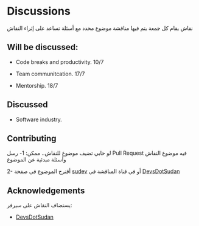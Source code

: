 # Discussions
نقاش يقام كل جمعة يتم فيها مناقشة موضوع محدد مع أسئلة تساعد على إثراء النقاش
## Will be discussed:

* Code breaks and productivity. 10/7

* Team communitcation. 17/7
* Mentorship. 18/7




## Discussed
 * Software industry.

## Contributing
لو حابي تضيف موضوع للنقاش.. ممكن:
1- رسل Pull Request فيه موضوع النقاش وأسئلة مبدئية عن الموضوع

2- أقترح الموضوع في صفحة [sudev](https://twitter.com/sudev__)
أو في قناة المناقشة في [DevsDotSudan](https://discord.gg/3wDBUch) 


## Acknowledgements

يستضاف النقاش على سيرفر:
- [DevsDotSudan](https://discord.gg/3wDBUch)
